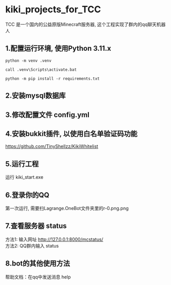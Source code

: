 # kiki_projects_for_TCC
TCC 是一个国内的公益原版Minecraft服务器, 这个工程实现了群内的qq聊天机器人


## 1.配置运行环境, 使用Python 3.11.x
```
python -m venv .venv
```
```
call .venv\Scripts\activate.bat
```
```
python -m pip install -r requirements.txt
```

## 2.安装mysql数据库

## 3.修改配置文件 config.yml

## 4.安装bukkit插件, 以使用白名单验证码功能
https://github.com/TinyShellzz/KikiWhitelist

## 5.运行工程
运行 kiki_start.exe

## 6.登录你的QQ
第一次运行, 需要扫Lagrange.OneBot文件夹里的r-0.png.png

## 7.查看服务器 status
方法1: 输入网址 http://127.0.0.1:8000/mcstatus/  
方法2: QQ群内输入 status

## 8.bot的其他使用方法
帮助文档：在qq中发送消息 help 
